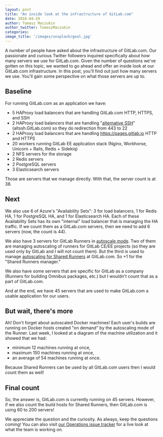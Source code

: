 ```yaml
---
layout: post
title: "An inside look at the infrastructure of GitLab.com"
date: 2016-04-29
author: Tomasz Maczukin
author_twitter: TomaszMaczukin
categories:
image_title: '/images/unsplash/goal.jpg'
---
```


A number of people have asked about the infrastructure of GitLab.com. Our passionate
and curious Twitter followers inquired specifically about how many servers we use for
GitLab.com. Given the number of questions we've gotten on this topic, we wanted to go
ahead and offer an inside look at our GitLab.com infrastructure. In this post,
you'll find out just how many servers we use. You'll gain some perspective on what
those servers are up to.

<!-- more -->

## Baseline

For running GitLab.com as an application we have:

- 5 HAProxy load balancers that are handling GitLab.com HTTP, HTTPS, and SSH
- 2 HAProxy load balancers that are handling "[alternative SSH][altssh]" (altssh.GitLab.com) so they do redirection from 443 to 22
- 2 HAProxy load balancers that are handling <https://pages.gitlab.io> HTTP and HTTPS
- 20 workers running GitLab EE application stack (Nginx, Workhorse, Unicorn + Rails, Redis + Sidekiq)
- 2 NFS servers for the storage
- 2 Redis servers
- 2 PostgreSQL servers
- 3 Elasticsearch servers

Those are servers that we manage directly. With that, the server count is at 38.

## Next

We also use 6 of Azure's "Availability Sets": 3 for load balancers, 1 for Redis HA, 1 for
PostgreSQL HA, and 1 for Elasticsearch HA. Each of these Availability Sets has its own "internal"
load balancer that is managing the HA traffic. If we count them as a GitLab.com servers, then
we need to add 6 servers (now, the count is 44).

We also have 3 servers for GitLab Runners in [autoscale mode][scale]. Two of them are managing autoscaling
of runners for GitLab CE/EE projects (so they are used only by GitLab and I will not count them).
But the third is used to manage [autoscaling for Shared Runners][shared] at GitLab.com. So +1 for
the "Shared Runners manager."

We also have some servers that are specific for GitLab as a company (Runners for building
Omnibus packages, etc.) but I wouldn't count that as a part of GitLab.com.

And at the end, we have 45 servers that are used to make GitLab.com a usable application for our
users.

## But wait, there's more

Ah! Don't forget about autoscaled Docker machines! Each user's builds are running on Docker hosts
created "on demand" by the autoscaling mode of the Runner. Last week, I looked at a diagram of the
machine utilization and it showed that we had:

- minimum 12 machines running at once,
- maximum 150 machines running at once,
- an average of 54 machines running at once.

Because Shared Runners can be used by all GitLab.com users then I would count them as well!

## Final count

So, the answer is, GitLab.com is currently running on 45 servers. However, if we also
count the build hosts for Shared Runners, then GitLab.com is using 60 to 200 servers!

We appreciate the question and the curiosity. As always, keep the questions coming!
You can also visit [our Operations issue tracker](https://gitlab.com/gitlab-com/operations/issues) for a live look at what
the team is working on.

[altssh]: /2016/02/18/gitlab-dot-com-now-supports-an-alternate-git-plus-ssh-port/
[shared]: /2016/04/05/shared-runners/
[scale]: /2016/03/29/gitlab-runner-1-1-released/
